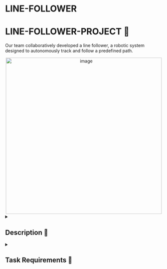 # LINE-FOLLOWER
# LINE-FOLLOWER-PROJECT 🥥
Our team collaboratively developed a line follower, a robotic system designed to autonomously track and follow a predefined path.

<div align="center">  
  <img width="500" alt="image" src="https://github.com/anacimpeanu/LINE-FOLLOWER-PROJECT/assets/115561036/7f43ab6b-a372-4c05-9c6d-a2cc1311ac0a">
</div>

<details>
  <summary>
    <h2> Description 🥥 </h2>
  </summary>

                      Our Malibu team teamed up for an exciting project – creating a smart robot known as a line follower ( Zambila ). The three of us carefully crafted                           this cool robot. Our main goal? To make a robot that could follow a black line on a different-colored surface all on its own. The challenge was to 
                      guide it through a set path and finish in under 20 seconds. We nailed it by combining sensors, precise building, and clever programming. Our line 
                      follower not only met the tough requirements but also showcased the awesome skills and teamwork within the Malibu crew!
                      
</details>
<details>
  <summary> 
     <h2> Task Requirements 🥥 </h2>
  </summary>
  
  <details>
  <summary> 
     <h3>Components 🥥 </h3>
  </summary>
    
  ### Components 
            • Arduino Uno Board ⌨️
            • Zip-ties
            • LiPo battery
            • Wheels
            • Wires for the line sensor (female-male)
            • QTR-8A reflectance sensor, along with screws 
            • Ball caster
            • Chassis (DIY)
            • Breadboard - medium 
            • L293D motor driver
            • DC motors - 2
  </details>
  
  <details>
  <summary> 
     <h3> Design 🥥 </h3>
  </summary>
    
    🌴 Our line follower's setup is pretty cool and practical. We used an Arduino Uno Board as the brain, hooked up to a DIY chassis that we cut ourselves to fit two DC motors. These motors run on a LiPo battery, giving our robot the power it needs.

    🌴 To keep it on track, we installed a QTR-8A reflectance sensor and fixed it in place with screws. The wheels help it move around smoothly, and we added a ball caster for balance.

    🌴  We kept things tidy with female-male wires for the line sensor and used a medium-sized breadboard for connections. The L293D motor driver takes care of the motor functions, and zip-ties keep everything neat.

    🌴 We got a bit creative with the design, giving our robot a personalized touch by adding a custom chassis with the license plate "PH 13 ZBN." We named it 'Zambila' and went for a Californian vibe to match our Malibu team's spirit. So, our line follower not only works great but also looks pretty cool!
  
  ### TEAM 
      Ana - Maria Cimpeanu
      Nicoleta Carmen Iova
      Artemis Constantina Tismanaru ( Tina )
      Name : MALIBU 
  </details>

 
<details>
  <summary> 
     <h2> Best time 🌴 </h2>
  </summary>
  That's awesome! Zambila's best time was around 18.24 seconds, if I remember correctly. It surprised us so much that it worked so well that we didn't even get a chance to film it in action. The excitement of seeing it perform brilliantly took us by surprise! 🚗✨
</details>

<details>
  <summary>
  <h2>🕹 Electronic scheme: </h2>
  </summary>
  
- Laboratory source
<div align="center">  
<img width="400" alt="image" src="https://github.com/anacimpeanu/LINE-FOLLOWER-PROJECT/assets/115561036/1b159279-b95c-4c7f-8394-82a1c711266c">

<img width="400" alt="image" src="https://github.com/anacimpeanu/LINE-FOLLOWER-PROJECT/assets/115561036/5c4a1744-5096-4459-8f49-200be9d01af6">

</div>

</details>

<details>
  <summary>
<h2>📸 Zambila </h2>
  </summary>
<img width="300" alt="image" src="https://github.com/anacimpeanu/LINE-FOLLOWER-PROJECT/assets/115561036/cc36976d-97a7-4cc1-b856-d143a856b5be">
<img width="300" alt="image" src="https://github.com/anacimpeanu/LINE-FOLLOWER-PROJECT/assets/115561036/bcaaf5a9-cb40-4d85-85bf-36c2da39458a">

<img width="300" alt="image" src="https://github.com/anacimpeanu/LINE-FOLLOWER-PROJECT/assets/115561036/bfd30a8d-2404-4026-8f41-00bd22bdbdb8">
<div align="center">  
<img width="500" alt="image" src="https://github.com/anacimpeanu/LINE-FOLLOWER-PROJECT/assets/115561036/51f9f993-7c2b-4aae-9d63-e3d3314ce919">
</div>
</details>

### 📽 Video : [ LINE FOLLOWER 🌴 ](https://youtu.be/r3CJOg_bMIA)
### 🖥 Code : [ The Code 🌴 ](https://github.com/tinutzaa/LINE-FOLLOWER/blob/main/lf_bun.ino)
